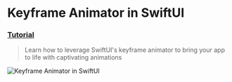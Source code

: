   # Keyframe Animator in SwiftUI
 ### [Tutorial](https://designcode.io/swiftui-handbook-keyframe-animator)
> Learn how to leverage SwiftUI's keyframe animator to bring your app to life with captivating animations

 ![Keyframe Animator in SwiftUI](https://github.com/mrgsdev/DesignCode/assets/157994617/07c7baf9-60bb-4601-842e-90eb15097345)
 
